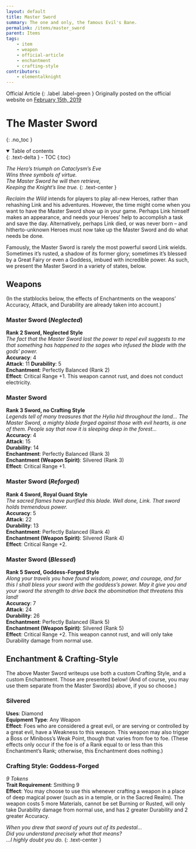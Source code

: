 ```yaml
---
layout: default
title: Master Sword
summary: The one and only, the famous Evil's Bane.
permalink: /items/master_sword
parent: Items
tags:
    - item
    - weapon
    - official-article
    - enchantment
    - crafting-style
contributors:
    - elementalknight
---
```


Official Article
{: .label .label-green }
Originally posted on the official website on [February 15th, 2019](https://reclaimthewild.net/index.php/2019/02/15/post-idea-master-sword/)

# The Master Sword
{: .no_toc }

<details open markdown="block">
  <summary>
    Table of contents
  </summary>
  {: .text-delta }
- TOC
{:toc}
</details>

*The Hero’s triumph on Cataclysm’s Eve*  
*Wins three symbols of virtue.*  
*The Master Sword he will then retrieve,*  
*Keeping the Knight’s line true.*
{: .text-center }

*Reclaim the Wild* intends for players to play all-new Heroes, rather than rehashing Link and his adventures. However, the time might come when you want to have the Master Sword show up in your game. Perhaps Link himself makes an appearance, and needs your Heroes’ help to accomplish a task and save the day. Alternatively, perhaps Link died, or was never born – and hitherto-unknown Heroes must now take up the Master Sword and do what needs be done.

Famously, the Master Sword is rarely the most powerful sword Link wields. Sometimes it’s rusted, a shadow of its former glory; sometimes it’s blessed by a Great Fairy or even a Goddess, imbued with incredible power. As such, we present the Master Sword in a variety of states, below.

## Weapons

(In the statblocks below, the effects of Enchantments on the weapons’ Accuracy, Attack, and Durability are already taken into account.)

### Master Sword (*Neglected*)
**Rank 2 Sword, Neglected Style**  
*The fact that the Master Sword lost the power to repel evil suggests to me that something has happened to the sages who infused the blade with the gods’ power.*  
**Accuracy**: 4  
**Attack**: 11
**Durability**: 5  
**Enchantment**: Perfectly Balanced (Rank 2)  
**Effect**: Critical Range +1. This weapon cannot rust, and does not conduct electricity. 

### Master Sword
**Rank 3 Sword, no Crafting Style**  
*Legends tell of many treasures that the Hylia hid throughout the land… The Master Sword, a mighty blade forged against those with evil hearts, is one of them. People say that now it is sleeping deep in the forest…*  
**Accuracy**: 4  
**Attack**: 15  
**Durability**: 14  
**Enchantment**: Perfectly Balanced (Rank 3)  
**Enchantment (Weapon Spirit)**: Silvered (Rank 3)  
**Effect**: Critical Range +1.

### Master Sword (*Reforged*)
**Rank 4 Sword, Royal Guard Style**  
*The sacred flames have purified this blade. Well done, Link. That sword holds tremendous power.*  
**Accuracy**: 5  
**Attack**: 22  
**Durability**: 13  
**Enchantment**: Perfectly Balanced (Rank 4)  
**Enchantment (Weapon Spirit)**: Silvered (Rank 4)  
**Effect**: Critical Range +2.

### Master Sword (*Blessed*)
**Rank 5 Sword, Goddess-Forged Style**  
*Along your travels you have found wisdom, power, and courage, and for this I shall bless your sword with the goddess’s power. May it give you and your sword the strength to drive back the abomination that threatens this land!*  
**Accuracy**: 7  
**Attack**: 24  
**Durability**: 26  
**Enchantment**: Perfectly Balanced (Rank 5)  
**Enchantment (Weapon Spirit)**: Silvered (Rank 5)  
**Effect**: Critical Range +2. This weapon cannot rust, and will only take Durability damage from normal use.

## Enchantment & Crafting-Style

The above Master Sword writeups use both a custom Crafting Style, and a custom Enchantment. Those are presented below! (And of course, you may use them separate from the Master Sword(s) above, if you so choose.)

### Silvered
**Uses**: Diamond  
**Equipment Type**: Any Weapon  
**Effect**: Foes who are considered a great evil, or are serving or controlled by a great evil, have a Weakness to this weapon. This weapon may also trigger a Boss or Miniboss’s Weak Point, though that varies from foe to foe. (These effects only occur if the foe is of a Rank equal to or less than this Enchantment’s Rank; otherwise, this Enchantment does nothing.)

### Crafting Style: Goddess-Forged
*9 Tokens*  
**Trait Requirement**: Smithing 9  
**Effect**: You may choose to use this whenever crafting a weapon in a place of deep magical power (such as in a temple, or in the Sacred Realm). The weapon costs 5 more Materials, cannot be set Burning or Rusted, will only take Durability damage from normal use, and has 2 greater Durability and 2 greater Accuracy.

*When you drew that sword of yours out of its pedestal…*  
*Did you understand precisely what that means?*  
*…I highly doubt you do.*
{: .text-center }